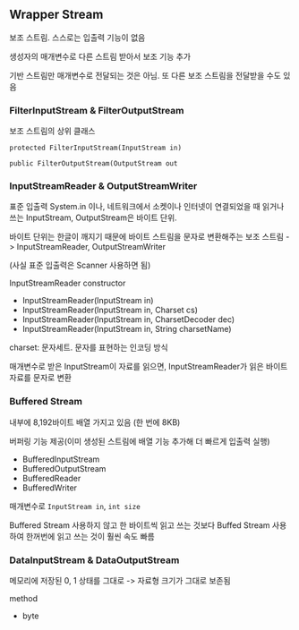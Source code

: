 ## Wrapper Stream

보조 스트림. 스스로는 입출력 기능이 없음

생성자의 매개변수로 다른 스트림 받아서 보조 기능 추가

기반 스트림만 매개변수로 전달되는 것은 아님. 또 다른 보조 스트림을 전달받을 수도 있음

### FilterInputStream & FilterOutputStream

보조 스트림의 상위 클래스

`protected FilterInputStream(InputStream in)`

`public FilterOutputStream(OutputStream out`

### InputStreamReader & OutputStreamWriter

표준 입출력 System.in 이나, 네트워크에서 소켓이나 인터넷이 연결되었을 때 읽거나 쓰는 InputStream, OutputStream은 바이트 단위.

바이트 단위는 한글이 깨지기 때문에 바이트 스트림을 문자로 변환해주는 보조 스트림 -> InputStreamReader, OutputStreamWriter

(사실 표준 입출력은 Scanner 사용하면 됨)

InputStreamReader constructor
- InputStreamReader(InputStream in)
- InputStreamReader(InputStream in, Charset cs)
- InputStreamReader(InputStream in, CharsetDecoder dec)
- InputStreamReader(InputStream in, String charsetName)
  
charset: 문자세트. 문자를 표현하는 인코딩 방식

매개변수로 받은 InputStream이 자료를 읽으면, InputStreamReader가 읽은 바이트 자료를 문자로 변환

### Buffered Stream

내부에 8,192바이트 배열 가지고 있음 (한 번에 8KB)

버퍼링 기능 제공(이미 생성된 스트림에 배열 기능 추가해 더 빠르게 입출력 실행)

- BufferedInputStream
- BufferedOutputStream
- BufferedReader
- BufferedWriter

매개변수로 `InputStream in`, `int size`

Buffered Stream 사용하지 않고 한 바이트씩 읽고 쓰는 것보다 Buffed Stream 사용하여 한꺼번에 읽고 쓰는 것이 훨씬 속도 빠름

### DataInputStream & DataOutputStream

메모리에 저장된 0, 1 상태를 그대로 -> 자료형 크기가 그대로 보존됨

method
- byte 